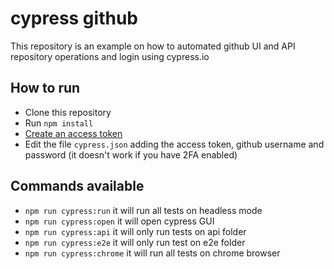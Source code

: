# cypress github

This repository is an example on how to automated github UI and API repository operations and login using cypress.io

## How to run
- Clone this repository
- Run `npm install`
- [Create an access token](https://help.github.com/articles/creating-a-personal-access-token-for-the-command-line/)
- Edit the file `cypress.json` adding the access token, github username and password (it doesn't work if you have 2FA enabled)

## Commands available
- `npm run cypress:run` it will run all tests on headless mode
- `npm run cypress:open` it will open cypress GUI
- `npm run cypress:api` it will only run tests on api folder
- `npm run cypress:e2e` it will only run test on e2e folder
- `npm run cypress:chrome` it will run all tests on chrome browser
